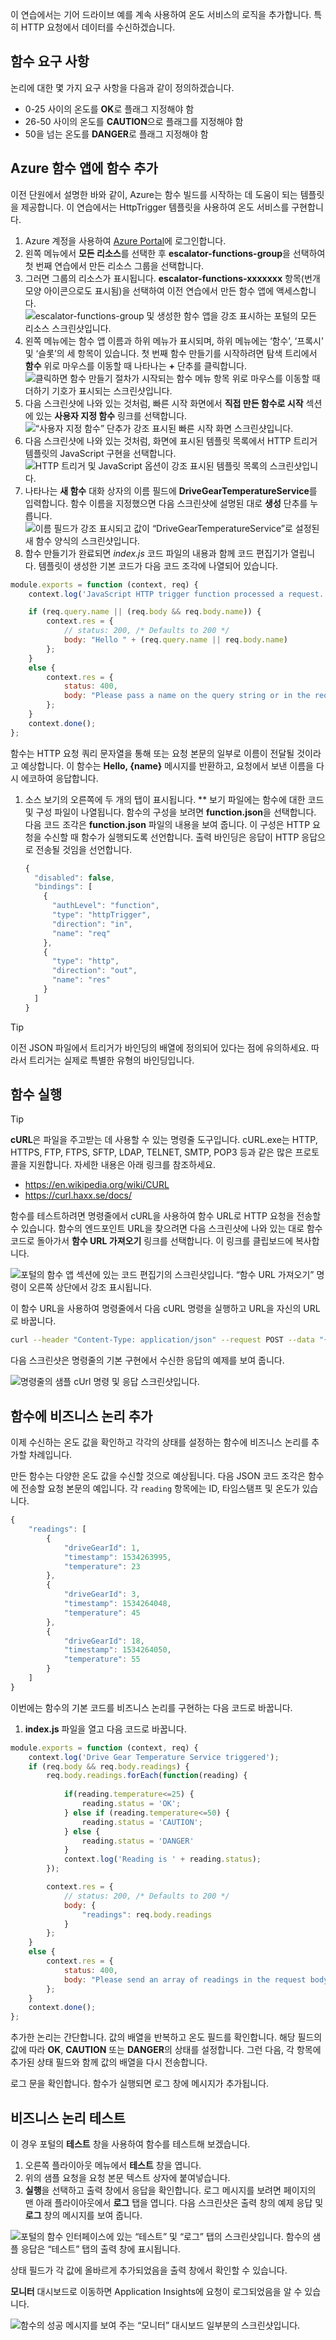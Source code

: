 이 연습에서는 기어 드라이브 예를 계속 사용하여 온도 서비스의 로직을 추가합니다. 특히 HTTP 요청에서 데이터를 수신하겠습니다.

## <a name="function-requirements"></a>함수 요구 사항
논리에 대한 몇 가지 요구 사항을 다음과 같이 정의하겠습니다.
- 0-25 사이의 온도를 **OK**로 플래그 지정해야 함
- 26-50 사이의 온도를 **CAUTION**으로 플래그를 지정해야 함
- 50을 넘는 온도를 **DANGER**로 플래그 지정해야 함

## <a name="add-a-function-to-an-azure-function-app"></a>Azure 함수 앱에 함수 추가

이전 단원에서 설명한 바와 같이, Azure는 함수 빌드를 시작하는 데 도움이 되는 템플릿을 제공합니다. 이 연습에서는 HttpTrigger 템플릿을 사용하여 온도 서비스를 구현합니다.

1. Azure 계정을 사용하여 [Azure Portal](https://portal.azure.com?azure-portal=true)에 로그인합니다.
1. 왼쪽 메뉴에서 **모든 리소스**를 선택한 후 **escalator-functions-group**을 선택하여 첫 번째 연습에서 만든 리소스 그룹을 선택합니다.
1. 그러면 그룹의 리소스가 표시됩니다. **escalator-functions-xxxxxxx** 항목(번개 모양 아이콘으로도 표시됨)을 선택하여 이전 연습에서 만든 함수 앱에 액세스합니다.
  ![escalator-functions-group 및 생성한 함수 앱을 강조 표시하는 포털의 모든 리소스 스크린샷입니다.](../images/6-access-function-app.png)
1. 왼쪽 메뉴에는 함수 앱 이름과 하위 메뉴가 표시되며, 하위 메뉴에는 ‘함수’, ‘프록시’ 및 ‘슬롯’의 세 항목이 있습니다.  첫 번째 함수 만들기를 시작하려면 탐색 트리에서 **함수** 위로 마우스를 이동할 때 나타나는 **+** 단추를 클릭합니다.
  ![클릭하면 함수 만들기 절차가 시작되는 함수 메뉴 항목 위로 마우스를 이동할 때 더하기 기호가 표시되는 스크린샷입니다.](../images/5-function-add-button.png)
1. 다음 스크린샷에 나와 있는 것처럼, 빠른 시작 화면에서 **직접 만든 함수로 시작** 섹션에 있는 **사용자 지정 함수** 링크를 선택합니다.
  ![“사용자 지정 함수” 단추가 강조 표시된 빠른 시작 화면 스크린샷입니다.](../images/6-custom-function.png)
1. 다음 스크린샷에 나와 있는 것처럼, 화면에 표시된 템플릿 목록에서 HTTP 트리거 템플릿의 JavaScript 구현을 선택합니다.
  ![HTTP 트리거 및 JavaScript 옵션이 강조 표시된 템플릿 목록의 스크린샷입니다.](../images/6-httptrigger-template.png)
1.  나타나는 **새 함수** 대화 상자의 이름 필드에 **DriveGearTemperatureService**를 입력합니다. 함수 이름을 지정했으면 다음 스크린샷에 설명된 대로 **생성** 단추를 누릅니다.
  ![이름 필드가 강조 표시되고 값이 “DriveGearTemperatureService”로 설정된 새 함수 양식의 스크린샷입니다.](../images/6-create-httptrigger-form.png)
1. 함수 만들기가 완료되면 *index.js* 코드 파일의 내용과 함께 코드 편집기가 열립니다. 템플릿이 생성한 기본 코드가 다음 코드 조각에 나열되어 있습니다.

```javascript
module.exports = function (context, req) {
    context.log('JavaScript HTTP trigger function processed a request.');

    if (req.query.name || (req.body && req.body.name)) {
        context.res = {
            // status: 200, /* Defaults to 200 */
            body: "Hello " + (req.query.name || req.body.name)
        };
    }
    else {
        context.res = {
            status: 400,
            body: "Please pass a name on the query string or in the request body"
        };
    }
    context.done();
};
```

함수는 HTTP 요청 쿼리 문자열을 통해 또는 요청 본문의 일부로 이름이 전달될 것이라고 예상합니다. 이 함수는 **Hello, {name}** 메시지를 반환하고, 요청에서 보낸 이름을 다시 에코하여 응답합니다.

1. 소스 보기의 오른쪽에 두 개의 탭이 표시됩니다. ** 보기 파일에는 함수에 대한 코드 및 구성 파일이 나열됩니다.  함수의 구성을 보려면 **function.json**을 선택합니다. 다음 코드 조각은 **function.json** 파일의 내용을 보여 줍니다. 이 구성은 HTTP 요청을 수신할 때 함수가 실행되도록 선언합니다. 출력 바인딩은 응답이 HTTP 응답으로 전송될 것임을 선언합니다.

    ```javascript
    {
      "disabled": false,
      "bindings": [
        {
          "authLevel": "function",
          "type": "httpTrigger",
          "direction": "in",
          "name": "req"
        },
        {
          "type": "http",
          "direction": "out",
          "name": "res"
        }
      ]
    }
    ```
> [!TIP]
> 이전 JSON 파일에서 트리거가 바인딩의 배열에 정의되어 있다는 점에 유의하세요. 따라서 트리거는 실제로 특별한 유형의 바인딩입니다.

## <a name="run-our-function"></a>함수 실행

> [!TIP]
> **cURL**은 파일을 주고받는 데 사용할 수 있는 명령줄 도구입니다. cURL.exe는 HTTP, HTTPS, FTP, FTPS, SFTP, LDAP, TELNET, SMTP, POP3 등과 같은 많은 프로토콜을 지원합니다. 자세한 내용은 아래 링크를 참조하세요.
>
>- <https://en.wikipedia.org/wiki/CURL>
>- <https://curl.haxx.se/docs/>

함수를 테스트하려면 명령줄에서 cURL을 사용하여 함수 URL로 HTTP 요청을 전송할 수 있습니다. 함수의 엔드포인트 URL을 찾으려면 다음 스크린샷에 나와 있는 대로 함수 코드로 돌아가서 **함수 URL 가져오기** 링크를 선택합니다. 이 링크를 클립보드에 복사합니다.  

 ![포털의 함수 앱 섹션에 있는 코드 편집기의 스크린샷입니다. “함수 URL 가져오기” 명령이 오른쪽 상단에서 강조 표시됩니다.](../images/6-get-function-url.png)

이 함수 URL을 사용하여 명령줄에서 다음 cURL 명령을 실행하고 URL을 자신의 URL로 바꿉니다.

```bash
curl --header "Content-Type: application/json" --request POST --data "{\"name\": \"Azure Function\"}" https://escalator-functions-xxxxxxx.azurewebsites.net/api/DriveGearTemperatureService?code=RMt1K0AfulJmF4Ui8OSNLXsI3AFjbHznS8BcJsinBox3nDEKEwy1sg==
```

다음 스크린샷은 명령줄의 기본 구현에서 수신한 응답의 예제를 보여 줍니다.

![명령줄의 샘플 cUrl 명령 및 응답 스크린샷입니다.](../images/6-premadefunction-curl.png)

## <a name="add-business-logic-to-the-function"></a>함수에 비즈니스 논리 추가

이제 수신하는 온도 값을 확인하고 각각의 상태를 설정하는 함수에 비즈니스 논리를 추가할 차례입니다.

만든 함수는 다양한 온도 값을 수신할 것으로 예상됩니다. 다음 JSON 코드 조각은 함수에 전송할 요청 본문의 예입니다. 각 `reading` 항목에는 ID, 타임스탬프 및 온도가 있습니다.

```javascript
{
    "readings": [
        {
            "driveGearId": 1,
            "timestamp": 1534263995,
            "temperature": 23
        },
        {
            "driveGearId": 3,
            "timestamp": 1534264048,
            "temperature": 45
        },
        {
            "driveGearId": 18,
            "timestamp": 1534264050,
            "temperature": 55
        }
    ]
}
```

이번에는 함수의 기본 코드를 비즈니스 논리를 구현하는 다음 코드로 바꿉니다. 

1. **index.js** 파일을 열고 다음 코드로 바꿉니다.

```javascript
module.exports = function (context, req) {
    context.log('Drive Gear Temperature Service triggered');
    if (req.body && req.body.readings) {
        req.body.readings.forEach(function(reading) {
            
            if(reading.temperature<=25) {
                reading.status = 'OK';
            } else if (reading.temperature<=50) {
                reading.status = 'CAUTION';
            } else {
                reading.status = 'DANGER'
            }
            context.log('Reading is ' + reading.status);
        });

        context.res = {
            // status: 200, /* Defaults to 200 */
            body: {
                "readings": req.body.readings
            }
        };
    }
    else {
        context.res = {
            status: 400,
            body: "Please send an array of readings in the request body"
        };
    }
    context.done();
};
```
추가한 논리는 간단합니다. 값의 배열을 반복하고 온도 필드를 확인합니다. 해당 필드의 값에 따라 **OK**, **CAUTION** 또는 **DANGER**의 상태를 설정합니다. 그런 다음, 각 항목에 추가된 상태 필드와 함께 값의 배열을 다시 전송합니다.

로그 문을 확인합니다. 함수가 실행되면 로그 창에 메시지가 추가됩니다.

## <a name="test-our-business-logic"></a>비즈니스 논리 테스트

이 경우 포털의 **테스트** 창을 사용하여 함수를 테스트해 보겠습니다.

1. 오른쪽 플라이아웃 메뉴에서 **테스트** 창을 엽니다.
1. 위의 샘플 요청을 요청 본문 텍스트 상자에 붙여넣습니다. 
1. **실행**을 선택하고 출력 창에서 응답을 확인합니다. 로그 메시지를 보려면 페이지의 맨 아래 플라이아웃에서 **로그** 탭을 엽니다. 다음 스크린샷은 출력 창의 예제 응답 및 **로그** 창의 메시지를 보여 줍니다.

![포털의 함수 인터페이스에 있는 “테스트” 및 “로그” 탭의 스크린샷입니다. 함수의 샘플 응답은 “테스트” 탭의 출력 창에 표시됩니다.](../images/6-portal-testing.png)

상태 필드가 각 값에 올바르게 추가되었음을 출력 창에서 확인할 수 있습니다.

**모니터** 대시보드로 이동하면 Application Insights에 요청이 로그되었음을 알 수 있습니다.

![함수의 성공 메시지를 보여 주는 “모니터” 대시보드 일부분의 스크린샷입니다.](../images/6-app-insights.png)

